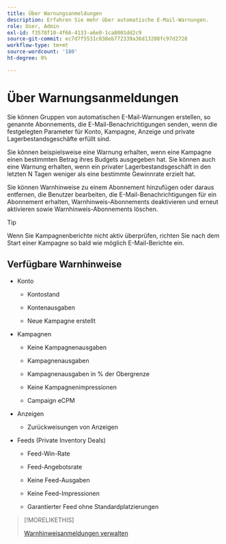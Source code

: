 ```yaml
---
title: Über Warnungsanmeldungen
description: Erfahren Sie mehr über automatische E-Mail-Warnungen.
role: User, Admin
exl-id: f3578f10-4f66-4133-a6e0-1ca8001dd2c9
source-git-commit: ec7d7f5531c038eb772339a36d13208fc97d2728
workflow-type: tm+mt
source-wordcount: '180'
ht-degree: 0%

---
```


# Über Warnungsanmeldungen

Sie können Gruppen von automatischen E-Mail-Warnungen erstellen, so genannte Abonnements, die E-Mail-Benachrichtigungen senden, wenn die festgelegten Parameter für Konto, Kampagne, Anzeige und private Lagerbestandsgeschäfte erfüllt sind.

Sie können beispielsweise eine Warnung erhalten, wenn eine Kampagne einen bestimmten Betrag ihres Budgets ausgegeben hat. Sie können auch eine Warnung erhalten, wenn ein privater Lagerbestandsgeschäft in den letzten N Tagen weniger als eine bestimmte Gewinnrate erzielt hat.

Sie können Warnhinweise zu einem Abonnement hinzufügen oder daraus entfernen, die Benutzer bearbeiten, die E-Mail-Benachrichtigungen für ein Abonnement erhalten, Warnhinweis-Abonnements deaktivieren und erneut aktivieren sowie Warnhinweis-Abonnements löschen.

>[!TIP]
>
> Wenn Sie Kampagnenberichte nicht aktiv überprüfen, richten Sie nach dem Start einer Kampagne so bald wie möglich E-Mail-Berichte ein.

## Verfügbare Warnhinweise

* Konto

   * Kontostand

   * Kontenausgaben

   * Neue Kampagne erstellt

* Kampagnen

   * Keine Kampagnenausgaben

   * Kampagnenausgaben

   * Kampagnenausgaben in % der Obergrenze

   * Keine Kampagnenimpressionen

   * Campaign eCPM

* Anzeigen

   * Zurückweisungen von Anzeigen

* Feeds (Private Inventory Deals)

   * Feed-Win-Rate

   * Feed-Angebotsrate

   * Keine Feed-Ausgaben

   * Keine Feed-Impressionen

   * Garantierter Feed ohne Standardplatzierungen

>[!MORELIKETHIS]
>
>[Warnhinweisanmeldungen verwalten](alerts-manage.md)
